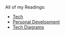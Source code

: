 All of my Readings:

* [Tech](Tech.md)
* [Personal Development](PersonalDevelopment.md)
* [Tech Diagrams](Diagrams.md)
